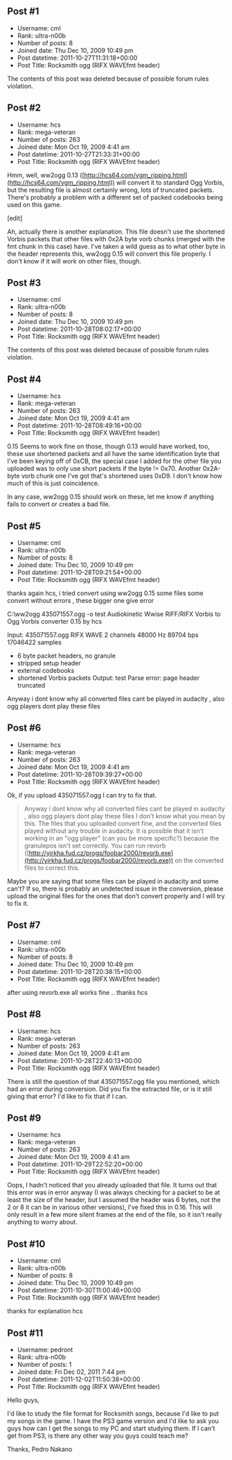 ## Post #1
- Username: cml
- Rank: ultra-n00b
- Number of posts: 8
- Joined date: Thu Dec 10, 2009 10:49 pm
- Post datetime: 2011-10-27T11:31:18+00:00
- Post Title: Rocksmith ogg (RIFX  WAVEfmt header)

The contents of this post was deleted because of possible forum rules violation.
## Post #2
- Username: hcs
- Rank: mega-veteran
- Number of posts: 263
- Joined date: Mon Oct 19, 2009 4:41 am
- Post datetime: 2011-10-27T21:33:31+00:00
- Post Title: Rocksmith ogg (RIFX  WAVEfmt header)

Hmm, well, ww2ogg 0.13 ([http://hcs64.com/vgm_ripping.html](http://hcs64.com/vgm_ripping.html)) will convert it to standard Ogg Vorbis, but the resulting file is almost certainly wrong, lots of truncated packets.  There's probably a problem with a different set of packed codebooks being used on this game.

[edit]

Ah, actually there is another explanation.  This file doesn't use the shortened Vorbis packets that other files with 0x2A byte vorb chunks (merged with the fmt chunk in this case) have.  I've taken a wild guess as to what other byte in the header represents this, ww2ogg 0.15 will convert this file properly.  I don't know if it will work on other files, though.
## Post #3
- Username: cml
- Rank: ultra-n00b
- Number of posts: 8
- Joined date: Thu Dec 10, 2009 10:49 pm
- Post datetime: 2011-10-28T08:02:17+00:00
- Post Title: Rocksmith ogg (RIFX  WAVEfmt header)

The contents of this post was deleted because of possible forum rules violation.
## Post #4
- Username: hcs
- Rank: mega-veteran
- Number of posts: 263
- Joined date: Mon Oct 19, 2009 4:41 am
- Post datetime: 2011-10-28T08:49:16+00:00
- Post Title: Rocksmith ogg (RIFX  WAVEfmt header)

0.15 Seems to work fine on those, though 0.13 would have worked, too, these use shortened packets and all have the same identification byte that I've been keying off of 0xCB, the special case I added for the other file you uploaded was to only use short packets if the byte != 0x70.  Another 0x2A-byte vorb chunk one I've got that's shortened uses 0xD9.  I don't know how much of this is just coincidence.

In any case, ww2ogg 0.15 should work on these, let me know if anything fails to convert or creates a bad file.
## Post #5
- Username: cml
- Rank: ultra-n00b
- Number of posts: 8
- Joined date: Thu Dec 10, 2009 10:49 pm
- Post datetime: 2011-10-28T09:21:54+00:00
- Post Title: Rocksmith ogg (RIFX  WAVEfmt header)

thanks again hcs, i tried convert using ww2ogg 0.15 some files
some convert without errors , these bigger one give error 

C:\ww2ogg 435071557.ogg -o test
Audiokinetic Wwise RIFF/RIFX Vorbis to Ogg Vorbis converter 0.15 by hcs

Input: 435071557.ogg
RIFX WAVE 2 channels 48000 Hz 89704 bps
17046422 samples
- 6 byte packet headers, no granule
- stripped setup header
- external codebooks
- shortened Vorbis packets
Output: test
Parse error: page header truncated

Anyway i dont know why all converted files cant be played in audacity , also ogg players dont play these files
## Post #6
- Username: hcs
- Rank: mega-veteran
- Number of posts: 263
- Joined date: Mon Oct 19, 2009 4:41 am
- Post datetime: 2011-10-28T09:39:27+00:00
- Post Title: Rocksmith ogg (RIFX  WAVEfmt header)

Ok, if you upload 435071557.ogg I can try to fix that.

> Anyway i dont know why all converted files cant be played in audacity , also ogg players dont play these files
I don't know what you mean by this.  The files that you uploaded convert fine, and the converted files played without any trouble in audacity.  It is possible that it isn't working in an "ogg player" (can you be more specific?) because the granulepos isn't set correctly.  You can run revorb ([http://yirkha.fud.cz/progs/foobar2000/revorb.exe](http://yirkha.fud.cz/progs/foobar2000/revorb.exe)) on the converted files to correct this.

Maybe you are saying that some files can be played in audacity and some can't?  If so, there is probably an undetected issue in the conversion, please upload the original files for the ones that don't convert properly and I will try to fix it.
## Post #7
- Username: cml
- Rank: ultra-n00b
- Number of posts: 8
- Joined date: Thu Dec 10, 2009 10:49 pm
- Post datetime: 2011-10-28T20:38:15+00:00
- Post Title: Rocksmith ogg (RIFX  WAVEfmt header)

after using revorb.exe all works fine .. thanks hcs
## Post #8
- Username: hcs
- Rank: mega-veteran
- Number of posts: 263
- Joined date: Mon Oct 19, 2009 4:41 am
- Post datetime: 2011-10-28T22:40:13+00:00
- Post Title: Rocksmith ogg (RIFX  WAVEfmt header)

There is still the question of that 435071557.ogg file you mentioned, which had an error during conversion.  Did you fix the extracted file, or is it still giving that error?  I'd like to fix that if I can.
## Post #9
- Username: hcs
- Rank: mega-veteran
- Number of posts: 263
- Joined date: Mon Oct 19, 2009 4:41 am
- Post datetime: 2011-10-29T22:52:20+00:00
- Post Title: Rocksmith ogg (RIFX  WAVEfmt header)

Oops, I hadn't noticed that you already uploaded that file.  It turns out that this error was in error anyway (I was always checking for a packet to be at least the size of the header, but I assumed the header was 6 bytes, not the 2 or 8 it can be in various other versions), I've fixed this in 0.16.  This will only result in a few more silent frames at the end of the file, so it isn't really anything to worry about.
## Post #10
- Username: cml
- Rank: ultra-n00b
- Number of posts: 8
- Joined date: Thu Dec 10, 2009 10:49 pm
- Post datetime: 2011-10-30T11:00:46+00:00
- Post Title: Rocksmith ogg (RIFX  WAVEfmt header)

thanks for explanation hcs
## Post #11
- Username: pedront
- Rank: ultra-n00b
- Number of posts: 1
- Joined date: Fri Dec 02, 2011 7:44 pm
- Post datetime: 2011-12-02T11:50:38+00:00
- Post Title: Rocksmith ogg (RIFX  WAVEfmt header)

Hello guys,

I'd like to study the file format for Rocksmith songs, because I'd like to put my songs in the game.
I have the PS3 game version and I'd like to ask you guys how can I get the songs to my PC and start studying them.
If I can't get from PS3, is there any other way you guys could teach me?

Thanks,
Pedro Nakano
